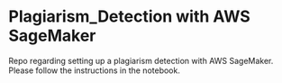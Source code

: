 # Plagiarism_Detection with AWS SageMaker

Repo regarding setting up a plagiarism detection with AWS SageMaker. Please follow the instructions in the notebook.
